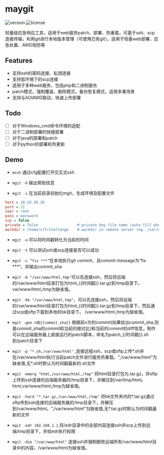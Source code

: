 # maygit

![version](https://img.shields.io/github/v/release/MayMistery/maygit?include_prereleases&label=version)
![license](https://img.shields.io/github/license/MayMistery/maygit?color=FF5531)

轻量级应急响应工具，适用于web服务patch、部署、热重载，可基于ssh、scp连接传输，利用git进行本地版本管理（可使用已有git）。适用于轻量web部署、应急处置、AWD攻防等

## Features

- 支持ssh的密码连接、私钥连接
- 支持低环境下的scp连接
- 适用于多种web服务，包括php和二进制服务
- patch模式，强制覆盖、删除模式，备份恢复模式，适用多重场景
- 支持与AOIAWD联动，快速上传部署

## Todo
- [ ] 对于Windows_cmd命令环境的适配
- [ ] 对于二进制部署的快捷部署
- [ ] 对于java的部署和patch
- [ ] 对于python的部署和热更新

## Demo
- `mssh` 通过cfg配置打开交互式ssh
- `mgit -h` 输出帮助信息

- `mgit -i` 在当前目录初始化mgit，生成环境及配置文件
```ini
host = 10.10.10.10
port = 22
user = root
pass = password
scp = false
private = false                  # private key file name (auto fill when a .pem file in current dir)
workdir = /home/ctf/challenge    # workdir in remote server (eg. /var/www/html)
```
- `mgit -u` 可以将时间戳转化为当前的时间
- `mgit -t` 可以测试ssh或scp连接是否可以成功

- `mgit -c “fix ***”`在本地执行git commit，且commit message为“fix ***”，并输出commit_sha

- `mgit -b "/var/www/html,tmp"`可以先连接ssh，然后将远端的/var/www/html目录打包为html_{{时间戳}}.tar.gz到/tmp目录下。var/www/html,/tmp为缺省值。

- `mgit -bk "/var/www/html,tmp"`，可以先连接ssh，然后将远端的/var/www/html目录打包为html_{{时间戳}}.tar.gz到/tmp目录下，然后通过scp或sftp下载到本地的bk目录下。 /var/www/html,/tmp为缺省值。

- `mgit -gen n或{{commit_sha}}` 根据前n次的commit(如果给出commit_sha,则是commit_sha的commit和当前的做对比)和当前的commit的diff信息，制作可以在远端服务器上直接运行的patch脚本，命名为patch_{{时间戳}}.sh到/patch目录下

- `mgit -p "*.sh,/var/www/html"` ,连接远程ssh，scp或sftp上传*.sh并在/var/www/html执行当前patch文件进行服务热重载。",/var/www/html"为缺省值,无*.sh时默认为时间戳最新的.sh文件

- `mgit -emerg "html,/var/www/html,/tmp"` 将html目录打包为.tar.gz，并sftp上传到ssh连接的远端服务器的/tmp目录下，并解压到/var/tmp/html。html,var/www/html,/tmp为缺省值。

- `mgit -hard "*.tar.gz,/var/www/html,/tmp"` 将bk文件夹内的*.tar.gz通过sftp传到ssh连接的远端服务器的/tmp目录下，并解压到/var/www/html。",/var/www/html"为缺省值,无*.tar.gz时默认为时间戳最新的文件

- `mgit -edr 192.168.1.1` 将/edr目录中的全部内容连接ssh并scp上传到远端/tmp目录下，并给edr执行权限

- `mgit -die "/var/www/html"` 连接ssh并强制删除远端所有/var/www/html目录中的内容。/var/www/html为缺省值。



